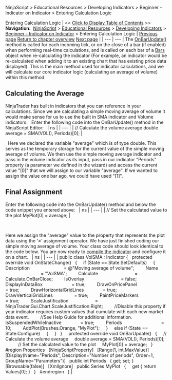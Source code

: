 ﻿
NinjaScript > Educational Resources > Developing Indicators > Beginner - Indicator on Indicator > Entering Calculation Logic

Entering Calculation Logic
| << [Click to Display Table of Contents](entering_calculation_logic2.md) >> **Navigation:**     [NinjaScript](ninjascript.md) > [Educational Resources](educational_resources.md) > [Developing Indicators](developing_indicators.md) > [Beginner - Indicator on Indicator](beginner_-_indicator_on_indica.md) > Entering Calculation Logic | [Previous page](set_up5.md) [Return to chapter overview](beginner_-_indicator_on_indica.md) [Next page](compiling2.md) |
| --- | --- |
The [OnBarUpdate()](onbarupdate.md) method is called for each incoming tick, or on the close of a bar (if enabled) when performing real-time calculations, and is called on each bar of a [Bars](bars.md) object when re-calculating the indicator (For example, an indicator would be re-calculated when adding it to an existing chart that has existing price data displayed). This is the main method used for indicator calculations, and we will calculate our core indicator logic (calculating an average of volume) within this method.
 
## Calculating the Average
NinjaTrader has built in indicators that you can reference in your calculations. Since we are calculating a simple moving average of volume it would make sense for us to use the built in SMA indicator and Volume indicators.
 
Enter the following code into the OnBarUpdate() method in the NinjaScript Editor:
 
| ns |
| --- |
| // Calculate the volume average double average = SMA(VOL(), Periods)[0]; |

 
Here we declared the variable "average" which is of type double. This serves as the temporary storage for the current value of the simple moving average of volume. We then use the simple moving average indicator and pass in the volume indicator as its input, pass in our indicator "Periods" property (a parameter we defined in the wizard) and access the current value "[0]" that we will assign to our variable "average". If we wanted to assign the value one bar ago, we could have used "[1]".
 
## Final Assignment
Enter the following code into the OnBarUpdate() method and below the code snippet you entered above: 
 
| ns |
| --- |
| // Set the calculated value to the plot MyPlot[0] = average; |

   

Here we assign the "average" value to the property that represents the plot data using the '=' assignment operator. We have just finished coding our simple moving average of volume. Your class code should look identical to the code below. You are now ready to [compile the indicator](compiling2.md) and configure it on a chart.
 
| ns |
| --- |
| public class VolSMA : Indicator {    protected override void OnStateChange()    {      if (State == State.SetDefaults)      {          Description                           = @"Moving average of volume";          Name                                   = "VolSMA";          Calculate                             = Calculate.OnBarClose;          IsOverlay                             = false;          DisplayInDataBox                       = true;          DrawOnPricePanel                       = true;          DrawHorizontalGridLines               = true;          DrawVerticalGridLines                 = true;          PaintPriceMarkers                     = true;          ScaleJustification                     = NinjaTrader.Gui.Chart.ScaleJustification.Right;          //Disable this property if your indicator requires custom values that cumulate with each new market data event.           //See Help Guide for additional information.          IsSuspendedWhileInactive               = true;          Periods                               = 10;          AddPlot(Brushes.Orange, "MyPlot");      }      else if (State == State.Configure)      {      }    }      protected override void OnBarUpdate()    {      // Calculate the volume average      double average = SMA(VOL(), Periods)[0];             // Set the calculated value to the plot      MyPlot[0] = average;    }      #region Properties    [NinjaScriptProperty]    [Range(1, int.MaxValue)]    [Display(Name="Periods", Description="Number of periods", Order=1, GroupName="Parameters")]    public int Periods    { get; set; }      [Browsable(false)]    [XmlIgnore]    public Series<double> MyPlot    {      get { return Values[0]; }    }    #endregion   } |

